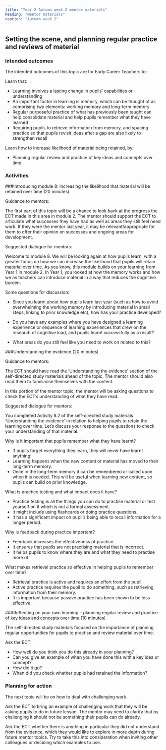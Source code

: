 ```yaml
---
title: "Year 2 Autumn week 2 mentor materials"
heading: "Mentor materials"
caption: "Autumn week 2"
---
```


## Setting the scene, and planning regular practice and reviews of material

### Intended outcomes

The intended outcomes of this topic are for Early Career Teachers to:

Learn that:

- Learning involves a lasting change in pupils’ capabilities or understanding
- An important factor in learning is memory, which can be thought of as comprising two elements: working memory and long-term memory
- Regular purposeful practice of what has previously been taught can help consolidate material and help pupils remember what they have learned
- Requiring pupils to retrieve information from memory, and spacing practice so that pupils revisit ideas after a gap are also likely to strengthen recall

Learn how to increase likelihood of material being retained, by:

- Planning regular review and practice of key ideas and concepts over time.

### Activities

###Introducing module 8: Increasing the likelihood that material will be retained over time (20 minutes)

Guidance to mentors:

The first part of this topic will be a chance to look back at the progress the ECT made in this area in module 2.
The mentor should support the ECT to articulate what successes they have had as well as areas they still feel need work. If they were the mentor last year, it may be relevant/appropriate for them to offer their opinion on successes and ongoing areas for development.

Suggested dialogue for mentors:

Welcome to module 8. We will be looking again at how pupils learn, with a greater focus on how we can increase the likelihood that pupils will retain material over time. As you know, this module builds on your learning from Year 1 in module 2. In Year 1, you looked at how the memory works and how we as teachers can introduce material in a way that reduces the cognitive burden.

Some questions for discussion:

- Since you learnt about how pupils learn last year (such as how to avoid overwhelming the working memory by introducing material in small steps, linking to prior knowledge etc), how has your practice developed?

- Do you have any examples where you have designed a learning experience or sequence of learning experiences that drew on the research of cognitive load, and pupils learnt successfully as a result?
- What areas do you still feel like you need to work on related to this?

###Understanding the evidence (20 minutes)

Guidance to mentors:

The ECT should have read the ‘Understanding the evidence’ section of the self-directed study materials ahead of the topic. The mentor should also read them to familiarise themselves with the content.

In this portion of the mentor topic, the mentor will be asking questions to check the ECT’s understanding of what they have read.

Suggested dialogue for mentors:

You completed Activity 8.2 of the self-directed study materials ‘Understanding the evidence’ in relation to helping pupils to retain the learning over time. Let’s discuss your response to the questions to check your understanding of that material.

Why is it important that pupils remember what they have learnt?

- If pupils forget everything they learn, they will never have learnt anything!
- Learning happens when the new content or material has moved to their long-term memory.
- Once in the long-term memory it can be remembered or called upon when it is needed. This will be useful when learning new content, so pupils can build on prior knowledge.

What is practice testing and what impact does it have?

- Practice testing is all the things you can do to practise material or test yourself on it which is not a formal assessment.
- It might include using flashcards or doing practice questions.
- It has a significant impact on pupil’s being able to recall information for a longer period.

Why is feedback during practice important?

- Feedback increases the effectiveness of practice.
- It ensures that pupils are not practising material that is incorrect.
- It helps pupils to know where they are and what they need to practise more of.

What makes retrieval practice so effective in helping pupils to remember over time?

- Retrieval practice is active and requires an effort from the pupil.
- Active practice requires the pupil to do something, such as retrieving information from their memory.
- It is important because passive practice has been shown to be less effective.

###Reflecting on your own learning – planning regular review and practice of key ideas and concepts over time (10 minutes)

The self-directed study materials focused on the importance of planning regular opportunities for pupils to practise and review material over time.

Ask the ECT:

- How well do you think you do this already in your planning?
- Can you give an example of when you have done this with a key idea or concept?
- How did it go?
- When did you check whether pupils had retained the information?

### Planning for action

The next topic will be on how to deal with challenging work.

Ask the ECT to bring an example of challenging work that they will be asking pupils to do in future lesson. The mentor may need to clarify that by challenging it should not be something their pupils can do already.

Ask the ECT whether there is anything in particular they did not understand from the evidence, which they would like to explore in more depth during future mentor topics. Try to take this into consideration when inviting other colleagues or deciding which examples to use.
